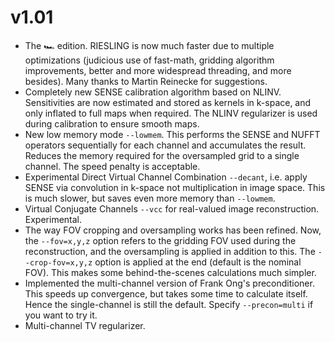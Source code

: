 # v1.01

- The 🏎️ edition. RIESLING is now much faster due to multiple optimizations (judicious use of fast-math, gridding algorithm improvements, better and more widespread threading, and more besides). Many thanks to Martin Reinecke for suggestions.
- Completely new SENSE calibration algorithm based on NLINV. Sensitivities are now estimated and stored as kernels in k-space, and only inflated to full maps when required. The NLINV regularizer is used during calibration to ensure smooth maps.
- New low memory mode `--lowmem`. This performs the SENSE and NUFFT operators sequentially for each channel and accumulates the result. Reduces the memory required for the oversampled grid to a single channel. The speed penalty is acceptable.
- Experimental Direct Virtual Channel Combination `--decant`, i.e. apply SENSE via convolution in k-space not multiplication in image space. This is much slower, but saves even more memory than `--lowmem`.
- Virtual Conjugate Channels `--vcc` for real-valued image reconstruction. Experimental.
- The way FOV cropping and oversampling works has been refined. Now, the `--fov=x,y,z` option refers to the gridding FOV used during the reconstruction, and the oversampling is applied in addition to this. The `--crop-fov=x,y,z` option is applied at the end (default is the nominal FOV). This makes some behind-the-scenes calculations much simpler.
- Implemented the multi-channel version of Frank Ong's preconditioner. This speeds up convergence, but takes some time to calculate itself. Hence the single-channel is still the default. Specify `--precon=multi` if you want to try it.
- Multi-channel TV regularizer.
